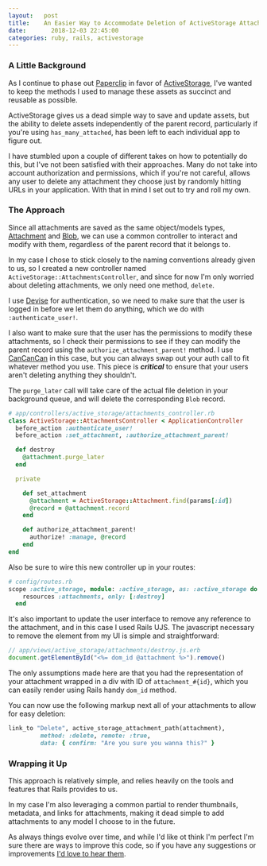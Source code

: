 ```yaml
---
layout:   post
title:    An Easier Way to Accommodate Deletion of ActiveStorage Attachments
date:       2018-12-03 22:45:00
categories: ruby, rails, activestorage
---
```


### A Little Background

As I continue to phase out [Paperclip](https://github.com/thoughtbot/paperclip) in favor of [ActiveStorage](https://edgeguides.rubyonrails.org/active_storage_overview.html), I've wanted to keep the methods I used to manage these assets as succinct
and reusable as possible.

ActiveStorage gives us a dead simple way to save and update assets, but the ability to delete assets independently of the parent record, particularly if you're using `has_many_attached`, has been left to each individual app to figure out.

I have stumbled upon a couple of different takes on how to potentially do this, but I've not been satisfied with their approaches. Many do not take into account authorization and permissions, which if you're not careful, allows any user to delete any attachment they choose just by randomly hitting URLs in your application. With that in mind I set out to try and roll my own.

### The Approach

Since all attachments are saved as the same object/models types, [Attachment](https://api.rubyonrails.org/classes/ActiveStorage/Attachment.html) and [Blob](https://api.rubyonrails.org/classes/ActiveStorage/Blob.html), we can use a common controller to interact and modify with them, regardless of the parent record that it belongs to.

In my case I chose to stick closely to the naming conventions already given to us, so I created a new controller named `ActiveStorage::AttachmentsController`, and since for now I'm only worried about deleting attachments, we only need one method, `delete`.

I use [Devise](https://github.com/plataformatec/devise) for authentication, so we need to make sure that the user is logged in before we let them do anything, which we do with `:authenticate_user!`.

I also want to make sure that the user has the permissions to modify these attachments, so I check their permissions to see if they can modify the parent record using the `authorize_attachment_parent!` method. I use [CanCanCan](https://github.com/CanCanCommunity/cancancan) in this case, but you can always swap out your auth call to fit whatever method you use. This piece is *__critical__* to ensure that your users aren't deleting anything they shouldn't.

The `purge_later` call will take care of the actual file deletion in your background queue, and will delete the corresponding `Blob` record.

```ruby
# app/controllers/active_storage/attachments_controller.rb
class ActiveStorage::AttachmentsController < ApplicationController
  before_action :authenticate_user!
  before_action :set_attachment, :authorize_attachment_parent!

  def destroy
    @attachment.purge_later
  end

  private

    def set_attachment
      @attachment = ActiveStorage::Attachment.find(params[:id])
      @record = @attachment.record
    end

    def authorize_attachment_parent!
      authorize! :manage, @record
    end
end
```

Also be sure to wire this new controller up in your routes:

```ruby
# config/routes.rb
scope :active_storage, module: :active_storage, as: :active_storage do
    resources :attachments, only: [:destroy]
  end
```

It's also important to update the user interface to remove any reference to the attachment, and in this case I used Rails UJS. The javascript necessary to remove the element from my UI is simple and straightforward:

```javascript
// app/views/active_storage/attachments/destroy.js.erb
document.getElementById("<%= dom_id @attachment %>").remove()
```

The only assumptions made here are that you had the representation of your attachment wrapped in a div with ID of `attachment_#{id}`, which you can easily render using Rails handy `dom_id` method.

You can now use the following markup next all of your attachments to allow for easy deletion:

```ruby
link_to "Delete", active_storage_attachment_path(attachment), 
         method: :delete, remote: :true,
         data: { confirm: "Are you sure you wanna this?" }
```


### Wrapping it Up
This approach is relatively simple, and relies heavily on the tools and features that Rails provides to us.

In my case I'm also leveraging a common partial to render thumbnails, metadata, and links for attachments, making it dead simple to add attachments to any model I choose to in the future.

As always things evolve over time, and while I'd like ot think I'm perfect I'm sure there are ways to improve this code, so if you have any suggestions or improvements [I'd love to hear them](https://twitter.com/kylekeesling).
